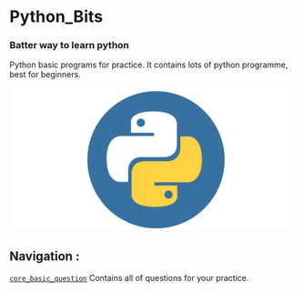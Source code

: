 # Python_Bits

### Batter way to learn python

Python basic programs for practice. It contains lots of python programme, best for beginners.
 
![Python Logo](img/py.png)

## Navigation :

[`core_basic_question`](core_basic_question.md) Contains all of questions for your practice.
